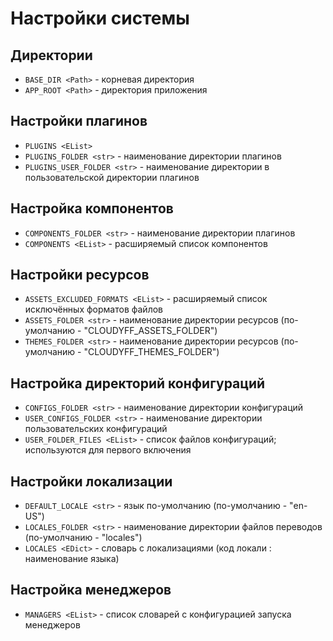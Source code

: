 # Настройки системы

## Директории
* `BASE_DIR <Path>` - корневая директория
* `APP_ROOT <Path>` - директория приложения

## Настройки плагинов
* `PLUGINS <EList>`
* `PLUGINS_FOLDER <str>` - наименование директории плагинов
* `PLUGINS_USER_FOLDER <str>` - наименование директории в пользовательской директории плагинов


## Настройка компонентов
* `COMPONENTS_FOLDER <str>` - наименование директории плагинов
* `COMPONENTS <EList>` - расширяемый список компонентов


## Настройки ресурсов
* `ASSETS_EXCLUDED_FORMATS <EList>` - расширяемый список исключённых форматов файлов
* `ASSETS_FOLDER <str>` - наименование директории ресурсов (по-умолчанию - "CLOUDYFF_ASSETS_FOLDER")
* `THEMES_FOLDER <str>` - наименование директории ресурсов (по-умолчанию - "CLOUDYFF_THEMES_FOLDER")


## Настройка директорий конфигураций
* `CONFIGS_FOLDER <str>` - наименование директории конфигураций
* `USER_CONFIGS_FOLDER <str>` - наименование директории пользовательских конфигураций
* `USER_FOLDER_FILES <EList>` - список файлов конфигураций; используются для первого включения 


## Настройки локализации
* `DEFAULT_LOCALE <str>` - язык по-умолчанию (по-умолчанию - "en-US")
* `LOCALES_FOLDER <str>` - наименование директории файлов переводов (по-умолчанию - "locales")
* `LOCALES <EDict>` - словарь с локализациями (код локали : наименование языка)


## Настройка менеджеров
* `MANAGERS <EList>` - список словарей с конфигурацией запуска менеджеров
